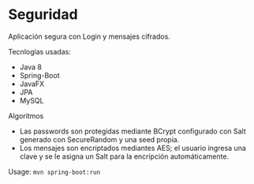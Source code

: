 Seguridad
==================

Aplicación segura con Login y mensajes cifrados.

Tecnlogías usadas:
- Java 8
- Spring-Boot
- JavaFX 
- JPA 
- MySQL

Algoritmos
- Las passwords son protegidas mediante BCrypt configurado con Salt generado con SecureRandom y una seed propia.
- Los mensajes son encriptados mediantes AES; el usuario ingresa una clave y se le asigna un Salt para la encripción automáticamente.

Usage:
```mvn spring-boot:run``` 
